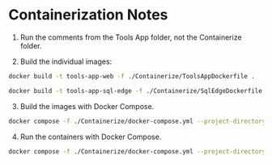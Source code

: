 # Containerization Notes

1. Run the comments from the Tools App folder, not the Containerize folder.

2. Build the individual images:

```bash
docker build -t tools-app-web -f ./Containerize/ToolsAppDockerfile .
```

```bash
docker build -t tools-app-sql-edge -f ./Containerize/SqlEdgeDockerfile .
```

3. Build the images with Docker Compose.

```bash
docker compose -f ./Containerize/docker-compose.yml --project-directory . build
```

4. Run the containers with Docker Compose.

```bash
docker compose -f ./Containerize/docker-compose.yml --project-directory . up
```